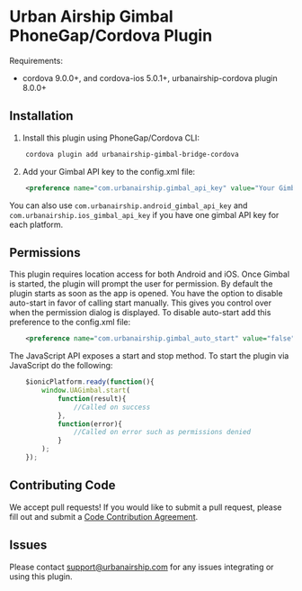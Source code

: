 # Urban Airship Gimbal PhoneGap/Cordova Plugin

Requirements:
 - cordova 9.0.0+, and cordova-ios 5.0.1+, urbanairship-cordova plugin 8.0.0+

## Installation

1. Install this plugin using PhoneGap/Cordova CLI:

```xml		
	cordova plugin add urbanairship-gimbal-bridge-cordova
```

2. Add your Gimbal API key to the config.xml file:

```xml		
	<preference name="com.urbanairship.gimbal_api_key" value="Your Gimbal API Key" />
```

You can also use `com.urbanairship.android_gimbal_api_key` and `com.urbanairship.ios_gimbal_api_key` if you have one gimbal API key for each platform.


## Permissions

This plugin requires location access for both Android and iOS. Once Gimbal is started, the plugin will prompt the user for permission. By default the plugin starts as soon as the app is opened. You have the option to disable auto-start in favor of calling start manually. This gives you control over when the permission dialog is displayed. To disable auto-start add this preference to the config.xml file:

```xml
	<preference name="com.urbanairship.gimbal_auto_start" value="false" />
```

The JavaScript API exposes a start and stop method.
To start the plugin via JavaScript do the following:

```javascript
	$ionicPlatform.ready(function(){
		window.UAGimbal.start(
			function(result){
				//Called on success
			},
			function(error){
				//Called on error such as permissions denied
			}
		);
	});
```

## Contributing Code

We accept pull requests! If you would like to submit a pull request, please fill out and submit a
[Code Contribution Agreement](http://docs.urbanairship.com/contribution-agreement.html).

## Issues

Please contact support@urbanairship.com for any issues integrating or using this plugin.

